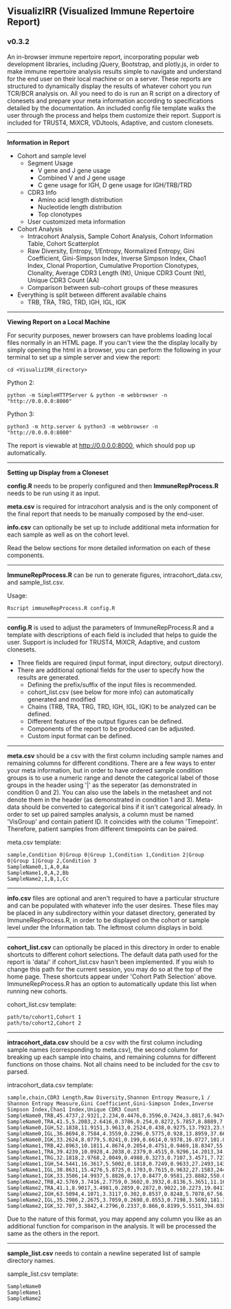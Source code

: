 ## **V**isualiz**IRR** (**V**isualized **I**mmune **R**epertoire **R**eport)

### v0.3.2

An in-browser immune repertoire report, incorporating popular web development libraries, including jQuery, Bootstrap, and plotly.js, in order to make immune repertoire analysis results simple to navigate and understand for the end user on their local machine or on a server.
These reports are structured to dynamically display the results of whatever cohort you run TCR/BCR analysis on.
All you need to do is run an R script on a directory of clonesets and prepare your meta information according to specifications detailed by the documentation.
An included config file template walks the user through the process and helps them customize their report.
Support is included for TRUST4, MiXCR, VDJtools, Adaptive, and custom clonesets.

---

**Information in Report**

* Cohort and sample level 
    * Segment Usage
        * V gene and J gene usage
        * Combined V and J gene usage
        * C gene usage for IGH, D gene usage for IGH/TRB/TRD
    * CDR3 Info
        * Amino acid length distribution
        * Nucleotide length distribution
        * Top clonotypes
    * User customized meta information 
* Cohort Analysis
    * Intracohort Analysis, Sample Cohort Analysis, Cohort Information Table, Cohort Scatterplot
    * Raw Diversity, Entropy, 1/Entropy, Normalized Entropy, Gini Coefficient, Gini-Simpson Index, Inverse Simpson Index, Chao1 Index, Clonal Proportion, Cumulative Proportion Clonotypes, Clonality, Average CDR3 Length (Nt), Unique CDR3 Count (Nt), Unique CDR3 Count (AA)
    * Comparison between sub-cohort groups of these measures
* Everything is split between different available chains 
    * TRB, TRA, TRG, TRD, IGH, IGL, IGK

---

**Viewing Report on a Local Machine**

For security purposes, newer browsers can have problems loading local files normally in an HTML page.
If you can't view the the display locally by simply opening the html in a browser, you can perform the following in your terminal to set up a simple server and view the report:
```
cd <VisualizIRR_directory>
```
Python 2:
```
python -m SimpleHTTPServer & python -m webbrowser -n "http://0.0.0.0:8000"
```
Python 3:
```
python3 -m http.server & python3 -m webbrowser -n "http://0.0.0.0:8000"
```

The report is viewable at http://0.0.0.0:8000, which should pop up automatically.

---

**Setting up Display from a Cloneset**

**config.R** needs to be properly configured and then **ImmuneRepProcess.R** needs to be run using it as input. 

**meta.csv** is required for intracohort analysis and is the only component of the final report that needs to be manually composed by the end-user.

**info.csv** can optionally be set up to include additional meta information for each sample as well as on the cohort level.

Read the below sections for more detailed information on each of these components.

---

**ImmuneRepProcess.R** can be run to generate figures, intracohort_data.csv, and sample_list.csv.

Usage:
```
Rscript immuneRepProcess.R config.R
```

---

**config.R** is used to adjust the parameters of ImmuneRepProcess.R and a template with descriptions of each field is included that helps to guide the user.
Support is included for TRUST4, MiXCR, Adaptive, and custom clonesets.

* Three fields are required (input format, input directory, output directory).
* There are additional optional fields for the user to specify how the results are generated.
    * Defining the prefix/suffix of the input files is recommended.
    * cohort_list.csv (see below for more info) can automatically generated and modified
    * Chains (TRB, TRA, TRG, TRD, IGH, IGL, IGK) to be analyzed can be defined.
    * Different features of the output figures can be defined.
    * Components of the report to be produced can be adjusted.
    * Custom input format can be defined.

---

**meta.csv** should be a csv with the first column including sample names and remaining columns for different conditions. 
There are a few ways to enter your meta information, but in order to have ordered sample condition groups is to use a numeric range and denote 
the categorical label of those groups in the header using '|' as the seperator (as demonstrated in condition 0 and 2). 
You can also use the labels in the metasheet and not denote them in the header (as demonstrated in condition 1 and 3).
Meta-data should be converted to categorical bins if it isn't categorical already.
In order to set up paired samples analysis, a column must be named 'VisGroup' and contain patient ID. It coincides with the column 'Timepoint'. 
Therefore, patient samples from different timepoints can be paired.

meta.csv template:
```
sample,Condition 0|Group 0|Group 1,Condition 1,Condition 2|Group 0|Group 1|Group 2,Condition 3
SampleName0,1,A,0,Aa
SampleName1,0,A,2,Bb
SampleName2,1,B,1,Cc
```

---

**info.csv** files are optional and aren't required to have a particular structure and can be populated with whatever info the user desires. 
These files may be placed in any subdirectory within your dataset directory, generated by ImmuneRepProcess.R, in order to be displayed on the cohort or sample level under the Information tab.
The leftmost column displays in bold.

---

**cohort_list.csv** can optionally be placed in this directory in order to enable shortcuts to different cohort selections.
The default data path used for the report is 'data/' if cohort_list.csv hasn't been implemented. If you wish to change this path for the current session, you may do so at the top of the home page.
These shortcuts appear under 'Cohort Path Selection' above. ImmuneRepProcess.R has an option to automatically update this list when running new cohorts.

cohort_list.csv template:
```
path/to/cohort1,Cohort 1
path/to/cohort2,Cohort 2
```

---

**intracohort_data.csv** should be a csv with the first column including sample names (corresponding to meta.csv), 
the second column for breaking up each sample into chains, and remaining columns for different functions on those chains.
Not all chains need to be included for the csv to parsed.

intracohort_data.csv template:
```
sample,chain,CDR3 Length,Raw Diversity,Shannon Entropy Measure,1 / Shannon Entropy Measure,Gini Coefficient,Gini-Simpson Index,Inverse Simpson Index,Chao1 Index,Unique CDR3 Count
SampleName0,TRB,45.4737,2.9321,2.234,0.4476,0.3596,0.7424,3.8817,6.9474,6
SampleName0,TRA,41.5,5.2083,2.6416,0.3786,0.254,0.8272,5.7857,8.8889,7
SampleName0,IGH,52.1838,11.9151,3.9613,0.2524,0.438,0.9275,13.7923,23.9951,20
SampleName0,IGL,36.8694,8.7584,4.3559,0.2296,0.5775,0.928,13.8959,37.6653,34
SampleName0,IGK,33.2624,8.0779,5.0241,0.199,0.6614,0.9378,16.0727,101.0339,75
SampleName1,TRB,42.8963,10.1811,4.8674,0.2054,0.4751,0.9469,18.8347,55.8225,45
SampleName1,TRA,39.4239,10.0928,4.2038,0.2379,0.4515,0.9296,14.2013,34.012,26
SampleName1,TRG,32.1818,2.9768,2.0049,0.4988,0.3273,0.7107,3.4571,7.7273,5
SampleName1,IGH,54.5441,16.3617,5.5002,0.1818,0.7249,0.9633,27.2493,143.8969,115
SampleName1,IGL,38.8631,15.4276,5.8725,0.1703,0.7615,0.9632,27.1583,244.8357,215
SampleName1,IGK,33.3506,14.9937,5.8826,0.17,0.8477,0.9581,23.8882,550.0341,403
SampleName2,TRB,42.5769,3.7416,2.7759,0.3602,0.3932,0.8136,5.3651,11.1635,9
SampleName2,TRA,41.1,8.9017,3.4981,0.2859,0.2872,0.9022,10.2273,19.0417,13
SampleName2,IGH,63.5094,4.1071,3.3117,0.302,0.8537,0.8248,5.7078,67.56,45
SampleName2,IGL,35.2986,2.2675,3.7059,0.2698,0.8553,0.7198,3.5692,181.3025,153
SampleName2,IGK,32.707,3.3842,4.2796,0.2337,0.866,0.8199,5.5511,394.038,279
```

Due to the nature of this format, you may append any column you like as an additional function for comparison in the analysis. 
It will be processed the same as the others in the report.

---

**sample_list.csv** needs to contain a newline seperated list of sample directory names.

sample_list.csv template:
```
SampleName0
SampleName1
SampleName2
```
